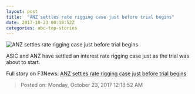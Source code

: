 ```yaml
---
layout: post
title:  "ANZ settles rate rigging case just before trial begins"
date: 2017-10-23 00:18:52Z
categories: abc-top-stories
---
```


![ANZ settles rate rigging case just before trial begins](http://www.abc.net.au/news/image/3206360-1x1-700x700.jpg)

ASIC and ANZ have settled an interest rate rigging case just as the trial was about to start.


Full story on F3News: [ANZ settles rate rigging case just before trial begins](http://www.f3nws.com/n/xVvJ2E)

> Posted on: Monday, October 23, 2017 12:18:52 AM
